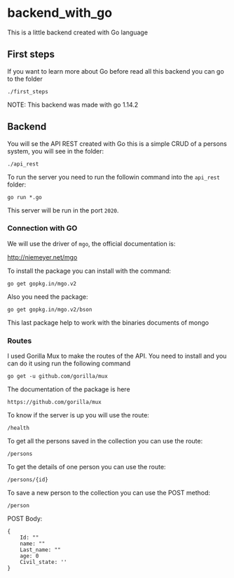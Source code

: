# backend_with_go
This is a little backend created with Go language

## First steps
If you want to learn more about Go before read all this backend you can go to the folder
```
./first_steps
```

NOTE: This backend was made with go 1.14.2

## Backend
You will se the API REST created with Go this is a simple CRUD of a persons system, you will see in the folder:
```
./api_rest
```

To run the server you need to run the followin command into the `api_rest` folder:
```
go run *.go
```

This server will be run in the port `2020`.

### Connection with GO
We will use the driver of `mgo`, the official documentation is:

http://niemeyer.net/mgo

To install the package you can install with the command:
```
go get gopkg.in/mgo.v2
```

Also you need the package:
```
go get gopkg.in/mgo.v2/bson
```
This last package help to work with the binaries documents of mongo

### Routes
I used Gorilla Mux to make the routes of the API. You need to install and you can do it using run the following command
```
go get -u github.com/gorilla/mux
```

The documentation of the package is here
```
https://github.com/gorilla/mux
```

To know if the server is up you will use the route:
```
/health
```

To get all the persons saved in the collection you can use the route:
```
/persons
```

To get the details of one person you can use the route:
```
/persons/{id}
```

To save a new person to the collection you can use the POST method:
```
/person
```

POST Body:
```
{
    Id: ""
	name: ""
	Last_name: ""
	age: 0
	Civil_state: ''
}
```